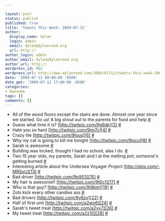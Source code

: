 ```yaml
---

layout: post
status: publish
published: true
title: 'Tweets This Week: 2009-07-12'
author:
  display_name: dylan
  login: admin
  email: dylan@dylanreed.org
  url: http://
author_login: admin
author_email: dylan@dylanreed.org
author_url: http://
wordpress_id: 962
wordpress_url: http://www.dylanreed.com/2009/07/12/tweets-this-week-2009-07-12/
date: '2009-07-12 09:00:00 -0500'
date_gmt: '2009-07-12 17:00:00 -0500'
categories:
- Awesome
tags: []
comments: []
---
```


  * All of the wood floors except the stairs are done. Almost one year since we started. Go us! A big shout out to the parents for food and help [#][1]
  * Guess what time it is? [http://twitpic.com/9g8dk][2] [#][3]
  * Hate you so hard [http://twitpic.com/9im7c][4] [#][5]
  * Crazy tile [http://twitpic.com/9lous][6] [#][7]
  * Why my cat is going to kill me tonight [http://twitpic.com/9lucu][8] [#][9]
  * Sarah is awesome [#][10]
  * Building was locked, thought I had no school, alas I do. [#][11]
  * Two 15 year olds, my parents, Sarah and I at the melting pot; someone's getting burned [#][12]
  * Interesting article about the Undersea Voyager Project [http://ginx.com/-MRSxU][13] [#][14]
  * Bad driver [http://twitpic.com/9p953][15] [#][16]
  * My hair is awesome!! [http://twitpic.com/9t0c1][17] [#][18]
  * Who is that guy? [http://twitpic.com/9t9bm][19] [#][20]
  * Zots kick every other candies ass [#][21]
  * Bad drivers [http://twitpic.com/9y6zv][22] [#][23]
  * Half of first unit [http://twitpic.com/a2wn6][24] [#][25]
  * Sarah's tweet treat [http://twitpic.com/a2yv7][26] [#][27]
  * My tweet treat [http://twitpic.com/a2z10][28] [#][29]
  


   [1]: http://twitter.com/awesomeguy/statuses/2484720509
   [2]: http://twitpic.com/9g8dk
   [3]: http://twitter.com/awesomeguy/statuses/2489472563
   [4]: http://twitpic.com/9im7c
   [5]: http://twitter.com/awesomeguy/statuses/2501249354
   [6]: http://twitpic.com/9lous
   [7]: http://twitter.com/awesomeguy/statuses/2516500980
   [8]: http://twitpic.com/9lucu
   [9]: http://twitter.com/awesomeguy/statuses/2517329605
   [10]: http://twitter.com/awesomeguy/statuses/2517908585
   [11]: http://twitter.com/awesomeguy/statuses/2518489574
   [12]: http://twitter.com/awesomeguy/statuses/2524362746
   [13]: http://ginx.com/-MRSxU
   [14]: http://twitter.com/awesomeguy/statuses/2532454286
   [15]: http://twitpic.com/9p953
   [16]: http://twitter.com/awesomeguy/statuses/2536001109
   [17]: http://twitpic.com/9t0c1
   [18]: http://twitter.com/awesomeguy/statuses/2554538152
   [19]: http://twitpic.com/9t9bm
   [20]: http://twitter.com/awesomeguy/statuses/2555595296
   [21]: http://twitter.com/awesomeguy/statuses/2561604343
   [22]: http://twitpic.com/9y6zv
   [23]: http://twitter.com/awesomeguy/statuses/2576812841
   [24]: http://twitpic.com/a2wn6
   [25]: http://twitter.com/awesomeguy/statuses/2592822363
   [26]: http://twitpic.com/a2yv7
   [27]: http://twitter.com/awesomeguy/statuses/2593017328
   [28]: http://twitpic.com/a2z10
   [29]: http://twitter.com/awesomeguy/statuses/2593030498

